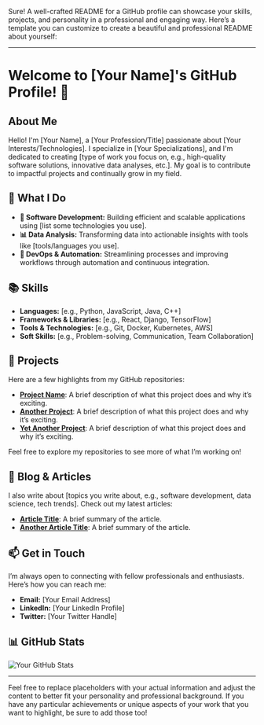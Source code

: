 Sure! A well-crafted README for a GitHub profile can showcase your skills, projects, and personality in a professional and engaging way. Here’s a template you can customize to create a beautiful and professional README about yourself:

---

# Welcome to [Your Name]'s GitHub Profile! 👋

## About Me

Hello! I'm [Your Name], a [Your Profession/Title] passionate about [Your Interests/Technologies]. I specialize in [Your Specializations], and I'm dedicated to creating [type of work you focus on, e.g., high-quality software solutions, innovative data analyses, etc.]. My goal is to contribute to impactful projects and continually grow in my field.

## 🌟 What I Do

- **🔧 Software Development:** Building efficient and scalable applications using [list some technologies you use].
- **📊 Data Analysis:** Transforming data into actionable insights with tools like [tools/languages you use].
- **🚀 DevOps & Automation:** Streamlining processes and improving workflows through automation and continuous integration.

## 📚 Skills

- **Languages:** [e.g., Python, JavaScript, Java, C++]
- **Frameworks & Libraries:** [e.g., React, Django, TensorFlow]
- **Tools & Technologies:** [e.g., Git, Docker, Kubernetes, AWS]
- **Soft Skills:** [e.g., Problem-solving, Communication, Team Collaboration]

## 🚀 Projects

Here are a few highlights from my GitHub repositories:

- **[Project Name](link)**: A brief description of what this project does and why it’s exciting.
- **[Another Project](link)**: A brief description of what this project does and why it’s exciting.
- **[Yet Another Project](link)**: A brief description of what this project does and why it’s exciting.

Feel free to explore my repositories to see more of what I’m working on!

## 📝 Blog & Articles

I also write about [topics you write about, e.g., software development, data science, tech trends]. Check out my latest articles:

- **[Article Title](link)**: A brief summary of the article.
- **[Another Article Title](link)**: A brief summary of the article.

## 📫 Get in Touch

I’m always open to connecting with fellow professionals and enthusiasts. Here’s how you can reach me:

- **Email:** [Your Email Address]
- **LinkedIn:** [Your LinkedIn Profile]
- **Twitter:** [Your Twitter Handle]

## 📊 GitHub Stats

![Your GitHub Stats](https://github-readme-stats.vercel.app/api?username=yourusername&show_icons=true&hide_title=true&hide_border=true&count_private=true&include_all_commits=true&theme=radical)

---

Feel free to replace placeholders with your actual information and adjust the content to better fit your personality and professional background. If you have any particular achievements or unique aspects of your work that you want to highlight, be sure to add those too!
